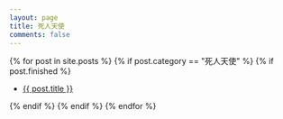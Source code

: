 ```yaml
---
layout: page
title: 死人天使
comments: false
---
```

<div class="post-list">
    {% for post in site.posts %} 
        {% if post.category == "死人天使" %}
        {% if post.finished %}
            <ul>
            <li class="wow fadeInLeft" data-wow-duration="1.5s">
            <a class="zoombtn" href="{{ site.url }}{{ post.url }}">{{ post.title }}</a>
            </li>
            </ul>
        {% endif %}
        {% endif %} 
    {% endfor %}
</div>